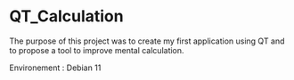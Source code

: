 # QT_Calculation

The purpose of this project was to create my first application using QT and to propose a tool to improve mental calculation.

Environement : Debian 11
